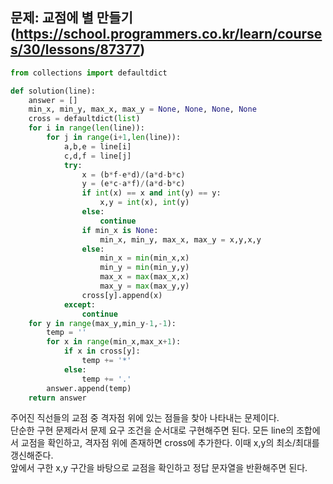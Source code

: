 ## 문제: 교점에 별 만들기 (https://school.programmers.co.kr/learn/courses/30/lessons/87377)
```python
from collections import defaultdict

def solution(line):
    answer = []
    min_x, min_y, max_x, max_y = None, None, None, None
    cross = defaultdict(list)
    for i in range(len(line)):
        for j in range(i+1,len(line)):
            a,b,e = line[i]
            c,d,f = line[j]
            try:
                x = (b*f-e*d)/(a*d-b*c)
                y = (e*c-a*f)/(a*d-b*c)
                if int(x) == x and int(y) == y:
                    x,y = int(x), int(y)
                else:
                    continue
                if min_x is None:
                    min_x, min_y, max_x, max_y = x,y,x,y
                else:
                    min_x = min(min_x,x)
                    min_y = min(min_y,y)
                    max_x = max(max_x,x)
                    max_y = max(max_y,y)
                cross[y].append(x)
            except:
                continue
    for y in range(max_y,min_y-1,-1):
        temp = ''
        for x in range(min_x,max_x+1):
            if x in cross[y]:
                temp += '*'
            else:
                temp += '.'
        answer.append(temp)
    return answer
```
주어진 직선들의 교점 중 격자점 위에 있는 점들을 찾아 나타내는 문제이다.  
단순한 구현 문제라서 문제 요구 조건을 순서대로 구현해주면 된다. 모든 line의 조합에서 교점을 확인하고, 격자점 위에 존재하면 cross에 추가한다. 이때 x,y의 최소/최대를 갱신해준다.  
앞에서 구한 x,y 구간을 바탕으로 교점을 확인하고 정답 문자열을 반환해주면 된다.  
